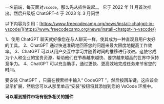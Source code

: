 一名前端，每天面对`vscode`，那么先从插件说起。。
它于 2022 年 11 月首次推出。然后升级版 ChatGPT-4 于 2023 年 3 月问世

以下内容为引用：[https://www.freecodecamp.org/news/install-chatgpt-in-vscode/](https://www.freecodecamp.org/news/install-chatgpt-in-vscode/)

1、使用 ChatGPT 聊天就好像您在与人聊天一样，使其成为一种直观且用户友好的工具。
2、ChatGPT 通过快速准确地回答您的问题来最大限度地提高工作效率。
3、ChatGPT 可以从用户交互中学习并随着时间的推移进行改进。这使它成为个人和企业的宝贵资源，帮助他们在节奏越来越快、要求越来越高的世界中保持竞争力。
4、ChatGPT 可以充当助手，通过更快、更高效地完成任务来节省您的时间。

要安装 ChatGPT ，只需在搜索栏中输入“ CodeGPT ”，然后按回车键。这应该会显示扩展，然后您可以从那里单击“安装”按钮将其添加到您的 VsCode 环境中。

**可以看到插件市场有很多相关的插件**
